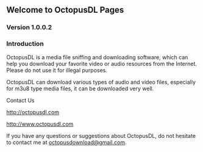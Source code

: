 ## Welcome to OctopusDL Pages
### Version 1.0.0.2
### Introduction
OctopusDL is a media file sniffing and downloading software, which can help you download your favorite video or audio resources from the Internet. Please do not use it for illegal purposes.

OctopusDL can download various types of audio and video files, especially for m3u8 type media files, it can be downloaded very well.

Contact Us

http://octopusdl.com

http://www.octopusdl.com

If you have any questions or suggestions about OctopusDL, do not hesitate to contact me at octopusdownload@gmail.com.
